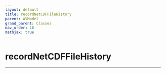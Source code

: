```yaml
---
layout: default
title: recordNetCDFFileHistory
parent: WVModel
grand_parent: Classes
nav_order: 18
mathjax: true
---
```


#  recordNetCDFFileHistory




---

